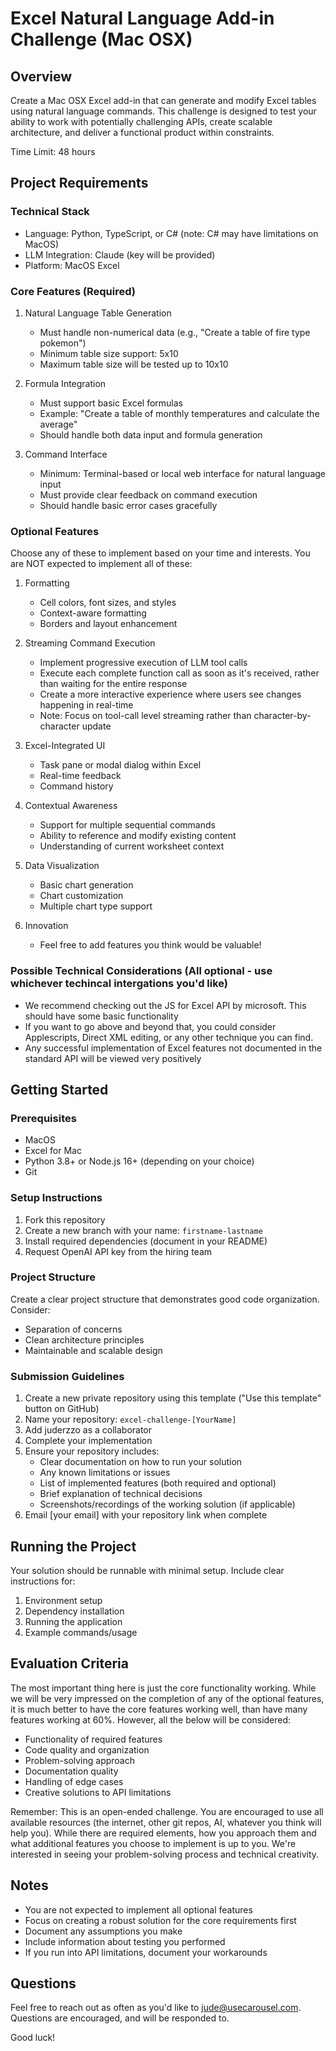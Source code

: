 # Excel Natural Language Add-in Challenge (Mac OSX)

## Overview
Create a Mac OSX Excel add-in that can generate and modify Excel tables using natural language commands. This challenge is designed to test your ability to work with potentially challenging APIs, create scalable architecture, and deliver a functional product within constraints.

Time Limit: 48 hours

## Project Requirements

### Technical Stack
- Language: Python, TypeScript, or C# (note: C# may have limitations on MacOS)
- LLM Integration: Claude (key will be provided)
- Platform: MacOS Excel

### Core Features (Required)
1. Natural Language Table Generation
   - Must handle non-numerical data (e.g., "Create a table of fire type pokemon")
   - Minimum table size support: 5x10
   - Maximum table size will be tested up to 10x10

2. Formula Integration
   - Must support basic Excel formulas
   - Example: "Create a table of monthly temperatures and calculate the average"
   - Should handle both data input and formula generation

3. Command Interface
   - Minimum: Terminal-based or local web interface for natural language input
   - Must provide clear feedback on command execution
   - Should handle basic error cases gracefully

### Optional Features
Choose any of these to implement based on your time and interests. You are NOT expected to implement all of these:

1. Formatting
   - Cell colors, font sizes, and styles
   - Context-aware formatting
   - Borders and layout enhancement
     
2. Streaming Command Execution

   - Implement progressive execution of LLM tool calls
   - Execute each complete function call as soon as it's received, rather than waiting for the entire response
   - Create a more interactive experience where users see changes happening in real-time
   - Note: Focus on tool-call level streaming rather than character-by-character update

3. Excel-Integrated UI
   - Task pane or modal dialog within Excel
   - Real-time feedback
   - Command history

4. Contextual Awareness
   - Support for multiple sequential commands
   - Ability to reference and modify existing content
   - Understanding of current worksheet context

5. Data Visualization
   - Basic chart generation
   - Chart customization
   - Multiple chart type support

6. Innovation
   - Feel free to add features you think would be valuable!

### Possible Technical Considerations (All optional - use whichever techincal intergations you'd like)
- We recommend checking out the JS for Excel API by microsoft. This should have some basic functionality
- If you want to go above and beyond that, you could consider Applescripts, Direct XML editing, or any other technique you can find. 
- Any successful implementation of Excel features not documented in the standard API will be viewed very positively

## Getting Started

### Prerequisites
- MacOS
- Excel for Mac
- Python 3.8+ or Node.js 16+ (depending on your choice)
- Git

### Setup Instructions
1. Fork this repository
2. Create a new branch with your name: `firstname-lastname`
3. Install required dependencies (document in your README)
4. Request OpenAI API key from the hiring team

### Project Structure
Create a clear project structure that demonstrates good code organization. Consider:
- Separation of concerns
- Clean architecture principles
- Maintainable and scalable design

### Submission Guidelines
1. Create a new private repository using this template ("Use this template" button on GitHub)
2. Name your repository: `excel-challenge-[YourName]`
3. Add juderzzo as a collaborator
4. Complete your implementation
5. Ensure your repository includes:
   - Clear documentation on how to run your solution
   - Any known limitations or issues
   - List of implemented features (both required and optional)
   - Brief explanation of technical decisions
   - Screenshots/recordings of the working solution (if applicable)
6. Email [your email] with your repository link when complete

## Running the Project
Your solution should be runnable with minimal setup. Include clear instructions for:
1. Environment setup
2. Dependency installation
3. Running the application
4. Example commands/usage

## Evaluation Criteria
The most important thing here is just the core functionality working. While we will be very impressed on the completion of any of the optional features, it is much better to have the core features working well, than have many features working at 60%. However, all the below will be considered: 
   - Functionality of required features
   - Code quality and organization
   - Problem-solving approach
   - Documentation quality
   - Handling of edge cases
   - Creative solutions to API limitations

Remember: This is an open-ended challenge. You are encouraged to use all available resources (the internet, other git repos, AI, whatever you think will help you). While there are required elements, how you approach them and what additional features you choose to implement is up to you. We're interested in seeing your problem-solving process and technical creativity.

## Notes
- You are not expected to implement all optional features
- Focus on creating a robust solution for the core requirements first
- Document any assumptions you make
- Include information about testing you performed
- If you run into API limitations, document your workarounds

## Questions
Feel free to reach out as often as you'd like to jude@usecarousel.com. Questions are encouraged, and will be responded to. 

Good luck!
